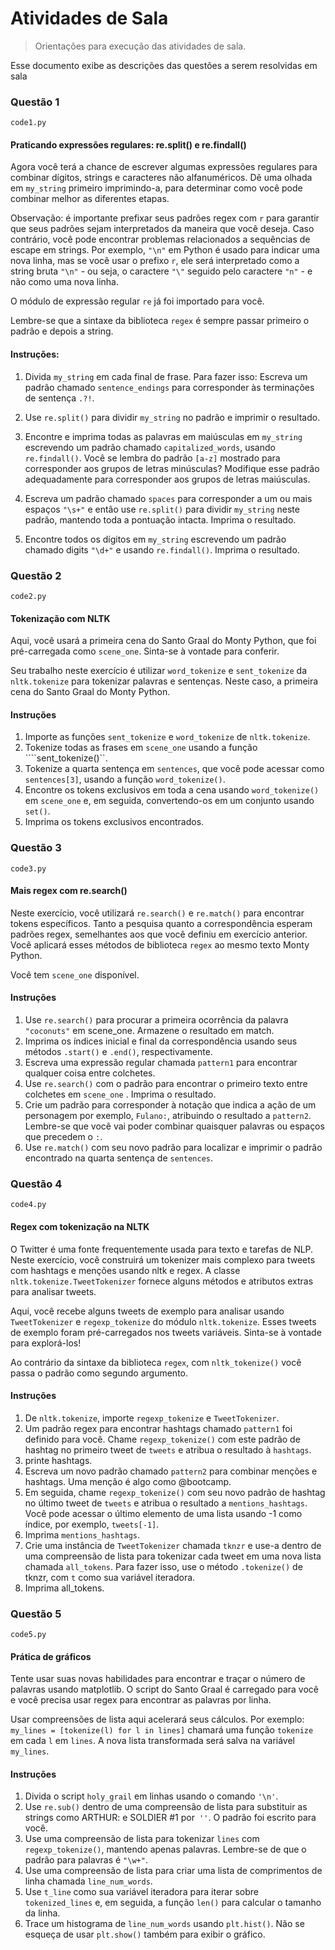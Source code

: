 # Atividades de Sala
> Orientações para execução das atividades de sala.

Esse documento exibe as descrições das questões a serem resolvidas em sala


### Questão 1

```code1.py```

#### Praticando expressões regulares: re.split() e re.findall()

Agora você terá a chance de escrever algumas expressões regulares para combinar dígitos, strings e caracteres não alfanuméricos. Dê uma olhada em ``my_string`` primeiro imprimindo-a, para determinar como você pode combinar melhor as diferentes etapas.

Observação: é importante prefixar seus padrões regex com ``r`` para garantir que seus padrões sejam interpretados da maneira que você deseja. Caso contrário, você pode encontrar problemas relacionados a sequências de escape em strings. Por exemplo, ``"\n"`` em Python é usado para indicar uma nova linha, mas se você usar o prefixo ``r``, ele será interpretado como a string bruta ``"\n"`` - ou seja, o caractere ``"\"`` seguido pelo caractere ``"n"`` - e não como uma nova linha.

O módulo de expressão regular ``re`` já foi importado para você.

Lembre-se que a sintaxe da biblioteca ``regex`` é sempre passar primeiro o padrão e depois a string.

#### Instruções:

1) Divida ``my_string`` em cada final de frase. Para fazer isso:
Escreva um padrão chamado ``sentence_endings`` para corresponder às terminações de sentença ``.?!``.
   
2) Use ``re.split()`` para dividir ``my_string`` no padrão e imprimir o resultado.

3) Encontre e imprima todas as palavras em maiúsculas em ``my_string`` escrevendo um padrão chamado ``capitalized_words``, usando ``re.findall()``.
Você se lembra do padrão ``[a-z]`` mostrado para corresponder aos grupos de letras minúsculas?  Modifique esse padrão adequadamente para corresponder aos grupos de letras maiúsculas.
   
3) Escreva um padrão chamado ``spaces`` para corresponder a um ou mais espaços ``"\s+"`` e então use ``re.split()`` para dividir ``my_string`` neste padrão, mantendo toda a pontuação intacta. Imprima o resultado.

4) Encontre todos os dígitos em ``my_string`` escrevendo um padrão chamado digits ``"\d+"`` e usando ``re.findall()``. Imprima o resultado.

### Questão 2

```code2.py```

#### Tokenização com NLTK

Aqui, você usará a primeira cena do Santo Graal do Monty Python, que foi pré-carregada como ``scene_one``. Sinta-se à vontade para conferir.

Seu trabalho neste exercício é utilizar ``word_tokenize`` e ``sent_tokenize`` da ``nltk.tokenize`` para tokenizar palavras e sentenças. Neste caso, a primeira cena do Santo Graal do Monty Python.

#### Instruções 

1) Importe as funções ``sent_tokenize`` e ``word_tokenize`` de ``nltk.tokenize``.
2) Tokenize todas as frases em ```scene_one``` usando a função ````sent_tokenize()``.
3) Tokenize a quarta sentença em ``sentences``, que você pode acessar como ``sentences[3]``, usando a função ``word_tokenize()``.
4) Encontre os tokens exclusivos em toda a cena usando ``word_tokenize()`` em ``scene_one`` e, em seguida, convertendo-os em um conjunto usando ``set()``.
5) Imprima os tokens exclusivos encontrados. 

### Questão 3

```code3.py```

#### Mais regex com re.search()

Neste exercício, você utilizará ``re.search()`` e ``re.match()`` para encontrar tokens específicos. Tanto a pesquisa quanto a correspondência esperam padrões regex, semelhantes aos que você definiu em exercício anterior. Você aplicará esses métodos de biblioteca ``regex`` ao mesmo texto Monty Python.

Você tem ``scene_one`` disponível.

#### Instruções

1) Use ``re.search()`` para procurar a primeira ocorrência da palavra ``"coconuts"`` em scene_one. Armazene o resultado em match.
2) Imprima os índices inicial e final da correspondência usando seus métodos ```.start()``` e ```.end()```, respectivamente.
3) Escreva uma expressão regular chamada ``pattern1`` para encontrar qualquer coisa entre colchetes.
4) Use ``re.search()`` com o padrão para encontrar o primeiro texto entre colchetes em ``scene_one`` . Imprima o resultado.
5) Crie um padrão para corresponder à notação que indica a ação de um personagem por exemplo, ``Fulano:``, atribuindo o resultado a ``pattern2``. Lembre-se que você vai poder combinar quaisquer palavras ou espaços que precedem o ``:``.
6) Use ``re.match()`` com seu novo padrão para localizar e imprimir o padrão encontrado na quarta sentença de ``sentences``.

### Questão 4

```code4.py```

#### Regex com tokenização na NLTK

O Twitter é uma fonte frequentemente usada para texto e tarefas de NLP. Neste exercício, você construirá um tokenizer mais complexo para tweets com hashtags e menções usando nltk e regex. A classe ``nltk.tokenize.TweetTokenizer`` fornece alguns métodos e atributos extras para analisar tweets.

Aqui, você recebe alguns tweets de exemplo para analisar usando ``TweetTokenizer`` e ``regexp_tokenize`` do módulo ``nltk.tokenize``. Esses tweets de exemplo foram pré-carregados nos tweets variáveis. Sinta-se à vontade para explorá-los!

Ao contrário da sintaxe da biblioteca ``regex``, com ``nltk_tokenize()`` você passa o padrão como segundo argumento.

#### Instruções

1) De ``nltk.tokenize``, importe ``regexp_tokenize`` e ``TweetTokenizer``.
2) Um padrão regex para encontrar hashtags chamado ``pattern1`` foi definido para você. Chame ``regexp_tokenize()`` com este padrão de hashtag no primeiro tweet de ``tweets`` e atribua o resultado à  ``hashtags``.
3) printe hashtags.
4) Escreva um novo padrão chamado ``pattern2`` para combinar menções e hashtags. Uma menção é algo como @bootcamp.
5) Em seguida, chame ``regexp_tokenize()`` com seu novo padrão de hashtag no último tweet de ``tweets`` e atribua o resultado a ``mentions_hashtags``. Você pode acessar o último elemento de uma lista usando -1 como índice, por exemplo, ``tweets[-1]``.
6) Imprima ``mentions_hashtags``.
7) Crie uma instância de ``TweetTokenizer`` chamada ``tknzr`` e use-a dentro de uma compreensão de lista para tokenizar cada tweet em uma nova lista chamada ``all_tokens``.
   Para fazer isso, use o método ```.tokenize()``` de tknzr, com ``t`` como sua variável iteradora.
8) Imprima all_tokens.


### Questão 5

```code5.py```

#### Prática de gráficos

Tente usar suas novas habilidades para encontrar e traçar o número de palavras usando matplotlib. O script do Santo Graal é carregado para você e você precisa usar regex para encontrar as palavras por linha.

Usar compreensões de lista aqui acelerará seus cálculos. Por exemplo: ``my_lines = [tokenize(l) for l in lines]`` chamará uma função ``tokenize`` em cada ``l`` em ``lines``. A nova lista transformada será salva na variável ``my_lines``.

#### Instruções

1) Divida o script ``holy_grail`` em linhas usando o comando ``'\n'``.
2) Use ``re.sub()`` dentro de uma compreensão de lista para substituir as strings como ARTHUR: e SOLDIER #1 por`` ''``. O padrão foi escrito para você.
3) Use uma compreensão de lista para tokenizar ``lines`` com ``regexp_tokenize()``, mantendo apenas palavras. Lembre-se de que o padrão para palavras é ``"\w+"``.
4) Use uma compreensão de lista para criar uma lista de comprimentos de linha chamada ``line_num_words``.
5) Use ``t_line`` como sua variável iteradora para iterar sobre ``tokenized_lines`` e, em seguida, a função ``len()`` para calcular o tamanho da linha.
6) Trace um histograma de ``line_num_words`` usando ``plt.hist()``. Não se esqueça de usar ``plt.show()`` também para exibir o gráfico.

